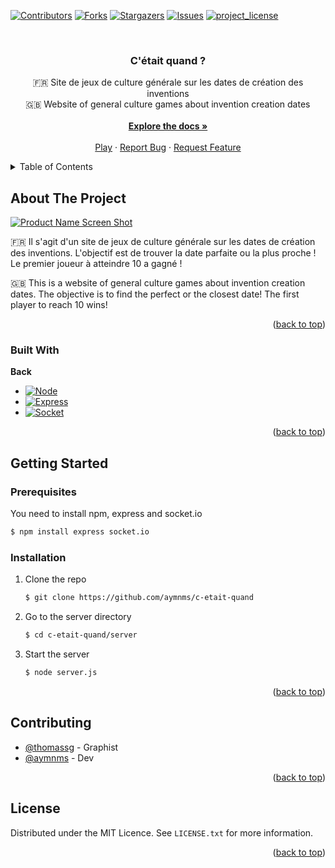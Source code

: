 <!-- Improved compatibility of back to top link: See: https://github.com/othneildrew/Best-README-Template/pull/73 -->
<a id="readme-top"></a>
<!--
*** Thanks for checking out the Best-README-Template. If you have a suggestion
*** that would make this better, please fork the repo and create a pull request
*** or simply open an issue with the tag "enhancement".
*** Don't forget to give the project a star!
*** Thanks again! Now go create something AMAZING! :D
-->



<!-- PROJECT SHIELDS -->
<!--
*** I'm using markdown "reference style" links for readability.
*** Reference links are enclosed in brackets [ ] instead of parentheses ( ).
*** See the bottom of this document for the declaration of the reference variables
*** for contributors-url, forks-url, etc. This is an optional, concise syntax you may use.
*** https://www.markdownguide.org/basic-syntax/#reference-style-links
-->
[![Contributors][contributors-shield]][contributors-url]
[![Forks][forks-shield]][forks-url]
[![Stargazers][stars-shield]][stars-url]
[![Issues][issues-shield]][issues-url]
[![project_license][license-shield]][license-url]



<!-- PROJECT LOGO -->
<br />
<div align="center">
  <a href="https://github.com/aymnms/c-etait-quand">
    <!-- <img src="images/logo.png" alt="Logo" width="80" height="80"> -->
  </a>

<h3 align="center">C'était quand ?</h3>

  <p align="center">
    🇫🇷 Site de jeux de culture générale sur les dates de création des inventions<br />
    🇬🇧 Website of general culture games about invention creation dates
    <br />
    <br />
    <a href="https://github.com/aymnms/c-etait-quand"><strong>Explore the docs »</strong></a>
    <br />
    <br />
    <a href="https://github.com/aymnms/c-etait-quand">Play</a>
    &middot;
    <a href="https://github.com/aymnms/c-etait-quand/issues/new?labels=bug&template=bug-report---.md">Report Bug</a>
    &middot;
    <a href="https://github.com/aymnms/c-etait-quand/issues/new?labels=enhancement&template=feature-request---.md">Request Feature</a>
  </p>
</div>



<!-- TABLE OF CONTENTS -->
<details>
  <summary>Table of Contents</summary>
  <ol>
    <li>
      <a href="#about-the-project">About The Project</a>
      <ul>
        <li><a href="#built-with">Built With</a></li>
      </ul>
    </li>
    <li>
      <a href="#getting-started">Getting Started</a>
      <ul>
        <li><a href="#prerequisites">Prerequisites</a></li>
        <li><a href="#installation">Installation</a></li>
      </ul>
    </li>
    <li><a href="#contributing">Contributing</a></li>
    <li><a href="#license">License</a></li>
  </ol>
</details>



<!-- ABOUT THE PROJECT -->
## About The Project

[![Product Name Screen Shot][product-screenshot]](https://example.com)

🇫🇷 Il s'agit d'un site de jeux de culture générale sur les dates de création des inventions. L'objectif est de trouver la date parfaite ou la plus proche ! Le premier joueur à atteindre 10 a gagné !

🇬🇧 This is a website of general culture games about invention creation dates. The objective is to find the perfect or the closest date! The first player to reach 10 wins!

<p align="right">(<a href="#readme-top">back to top</a>)</p>



### Built With

**Back**

* [![Node][Node.js]][Node-url]
* [![Express][Express.js]][Express-url]
* [![Socket][Socket.io]][Socket-url]

<p align="right">(<a href="#readme-top">back to top</a>)</p>

<!-- GETTING STARTED -->
## Getting Started

### Prerequisites

You need to install npm, express and socket.io
```sh
$ npm install express socket.io
```

### Installation

1. Clone the repo
   ```sh
   $ git clone https://github.com/aymnms/c-etait-quand
   ```

2. Go to the server directory
   ```sh
   $ cd c-etait-quand/server
   ```

3. Start the server
   ```sh
   $ node server.js
   ```

<p align="right">(<a href="#readme-top">back to top</a>)</p>

<!-- CONTRIBUTING -->
## Contributing

- [@thomassg](https://www.artstation.com/thomassg) - Graphist
- [@aymnms](https://github.com/aymnms) - Dev

<p align="right">(<a href="#readme-top">back to top</a>)</p>

<!-- LICENSE -->
## License

Distributed under the MIT Licence. See `LICENSE.txt` for more information.

<p align="right">(<a href="#readme-top">back to top</a>)</p>



<!-- MARKDOWN LINKS & IMAGES -->
<!-- https://www.markdownguide.org/basic-syntax/#reference-style-links -->
[contributors-shield]: https://img.shields.io/github/contributors/aymnms/c-etait-quand.svg?style=for-the-badge
[contributors-url]: https://github.com/aymnms/c-etait-quand/graphs/contributors
[forks-shield]: https://img.shields.io/github/forks/aymnms/c-etait-quand.svg?style=for-the-badge
[forks-url]: https://github.com/aymnms/c-etait-quand/network/members
[stars-shield]: https://img.shields.io/github/stars/aymnms/c-etait-quand.svg?style=for-the-badge
[stars-url]: https://github.com/aymnms/c-etait-quand/stargazers
[issues-shield]: https://img.shields.io/github/issues/aymnms/c-etait-quand.svg?style=for-the-badge
[issues-url]: https://github.com/aymnms/c-etait-quand/issues
[license-shield]: https://img.shields.io/badge/License-MIT-yellow.svg?style=for-the-badge
[license-url]: https://github.com/aymnms/c-etait-quand/blob/master/LICENSE.txt
[linkedin-shield]: https://img.shields.io/badge/-LinkedIn-black.svg?style=for-the-badge&logo=linkedin&colorB=555
[linkedin-url]: https://linkedin.com/in/linkedin_username
[product-screenshot]: images/screenshot.png
[Node.js]: https://img.shields.io/badge/node.js-339933?style=for-the-badge&logo=Node.js&logoColor=white
[Node-url]: https://nodejs.org/
[Express.js]: https://img.shields.io/badge/express.js-000000?style=for-the-badge&logo=express&logoColor=white
[Express-url]: https://expressjs.com/
[Socket.io]: https://img.shields.io/badge/Socket%20io-%23010101?style=for-the-badge&logo=socketdotio&logoColor=white&labelColor=black
[Socket-url]: https://socket.io/